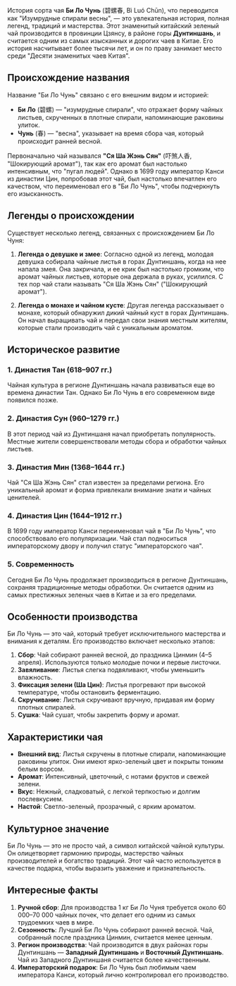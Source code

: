 История сорта чая **Би Ло Чунь** (碧螺春, Bì Luó Chūn), что переводится как "Изумрудные спирали весны", — это увлекательная история, полная легенд, традиций и мастерства. Этот знаменитый китайский зеленый чай производится в провинции Цзянсу, в районе горы **Дунтиншань**, и считается одним из самых изысканных и дорогих чаев в Китае. Его история насчитывает более тысячи лет, и он по праву занимает место среди "Десяти знаменитых чаев Китая".

## Происхождение названия

Название "Би Ло Чунь" связано с его внешним видом и историей:
- **Би Ло** (碧螺) — "изумрудные спирали", что отражает форму чайных листьев, скрученных в плотные спирали, напоминающие раковины улиток.
- **Чунь** (春) — "весна", указывает на время сбора чая, который происходит ранней весной.

Первоначально чай назывался **"Ся Ша Жэнь Сян"** (吓煞人香, "Шокирующий аромат"), так как его аромат был настолько интенсивным, что "пугал людей". Однако в 1699 году император Канси из династии Цин, попробовав этот чай, был настолько впечатлен его качеством, что переименовал его в "Би Ло Чунь", чтобы подчеркнуть его изысканность.

## Легенды о происхождении

Существует несколько легенд, связанных с происхождением Би Ло Чуня:
1. **Легенда о девушке и змее**:
   Согласно одной из легенд, молодая девушка собирала чайные листья в горах Дунтиншань, когда на нее напала змея. Она закричала, и ее крик был настолько громким, что аромат чайных листьев, которые она держала в руках, усилился. С тех пор чай стали называть "Ся Ша Жэнь Сян" ("Шокирующий аромат").

2. **Легенда о монахе и чайном кусте**:
   Другая легенда рассказывает о монахе, который обнаружил дикий чайный куст в горах Дунтиншань. Он начал выращивать чай и передал свои знания местным жителям, которые стали производить чай с уникальным ароматом.

## Историческое развитие
### 1. Династия Тан (618–907 гг.)
   Чайная культура в регионе Дунтиншань начала развиваться еще во времена династии Тан. Однако Би Ло Чунь в его современном виде появился позже.

### 2. Династия Сун (960–1279 гг.)
   В этот период чай из Дунтиншаня начал приобретать популярность. Местные жители совершенствовали методы сбора и обработки чайных листьев.

### 3. Династия Мин (1368–1644 гг.)
   Чай "Ся Ша Жэнь Сян" стал известен за пределами региона. Его уникальный аромат и форма привлекали внимание знати и чайных ценителей.

### 4. Династия Цин (1644–1912 гг.)
   В 1699 году император Канси переименовал чай в "Би Ло Чунь", что способствовало его популяризации. Чай стал подноситься императорскому двору и получил статус "императорского чая".

### 5. Современность
   Сегодня Би Ло Чунь продолжает производиться в регионе Дунтиншань, сохраняя традиционные методы обработки. Он считается одним из самых престижных зеленых чаев в Китае и за его пределами.

## Особенности производства

Би Ло Чунь — это чай, который требует исключительного мастерства и внимания к деталям. Его производство включает несколько этапов:
1. **Сбор**: Чай собирают ранней весной, до праздника Цинмин (4–5 апреля). Используются только молодые почки и первые листочки.
2. **Завяливание**: Листья слегка подвяливают, чтобы уменьшить влажность.
3. **Фиксация зелени (Ша Цин)**: Листья прогревают при высокой температуре, чтобы остановить ферментацию.
4. **Скручивание**: Листья скручивают вручную, придавая им форму плотных спиралей.
5. **Сушка**: Чай сушат, чтобы закрепить форму и аромат.

## Характеристики чая

- **Внешний вид**: Листья скручены в плотные спирали, напоминающие раковины улиток. Они имеют ярко-зеленый цвет и покрыты тонким белым ворсом.
- **Аромат**: Интенсивный, цветочный, с нотами фруктов и свежей зелени.
- **Вкус**: Нежный, сладковатый, с легкой терпкостью и долгим послевкусием.
- **Настой**: Светло-зеленый, прозрачный, с ярким ароматом.

## Культурное значение

Би Ло Чунь — это не просто чай, а символ китайской чайной культуры. Он олицетворяет гармонию природы, мастерство чайных производителей и богатство традиций. Этот чай часто используется в качестве подарка, чтобы выразить уважение и признательность.

## Интересные факты

1. **Ручной сбор**: Для производства 1 кг Би Ло Чуня требуется около 60 000–70 000 чайных почек, что делает его одним из самых трудоемких чаев в мире.
2. **Сезонность**: Лучший Би Ло Чунь собирают ранней весной. Чай, собранный после праздника Цинмин, считается менее ценным.
3. **Регион производства**: Чай производится в двух районах горы Дунтиншань — **Западный Дунтиншань** и **Восточный Дунтиншань**. Чай из Западного Дунтиншаня считается более качественным.
4. **Императорский подарок**: Би Ло Чунь был любимым чаем императора Канси, который лично контролировал его производство.